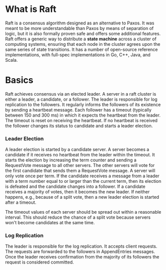 # What is Raft

Raft is a consensus algorithm designed as an alternative to Paxos. It was meant to be more understandable than Paxos by means of separation of logic, but it is also formally proven safe and offers some additional features. Raft offers a generic way to distribute a __state machine__ across a cluster of computing systems, ensuring that each node in the cluster agrees upon the same series of state transitions. It has a number of open-source reference implementations, with full-spec implementations in Go, C++, Java, and Scala.

# Basics

Raft achieves consensus via an elected leader. A server in a raft cluster is either a leader, a candidate, or a follower. The leader is responsible for log replication to the followers. It regularly informs the followers of its existence by sending a heartbeat message. Each follower has a timeout (typically between 150 and 300 ms) in which it expects the heartbeat from the leader. The timeout is reset on receiving the heartbeat. If no heartbeat is received the follower changes its status to candidate and starts a leader election.

### Leader Election

A leader election is started by a candidate server. A server becomes a candidate if it receives no heartbeat from the leader within the timeout. It starts the election by increasing the term counter and sending a RequestVote message to all other servers. The other servers will vote for the first candidate that sends them a RequestVote message. A server will only vote once per term. If the candidate receives a message from a leader with a term number equal to or larger than the current term, then its election is defeated and the candidate changes into a follower. If a candidate receives a majority of votes, then it becomes the new leader. If neither happens, e.g., because of a split vote, then a new leader election is started after a timeout.

The timeout values of each server should be spread out within a reasonable interval. This should reduce the chance of a split vote because servers won't become candidates at the same time.

### Log Replication
The leader is responsible for the log replication. It accepts client requests. The requests are forwarded to the followers in AppendEntries messages. Once the leader receives confirmation from the majority of its followers the request is considered committed.
